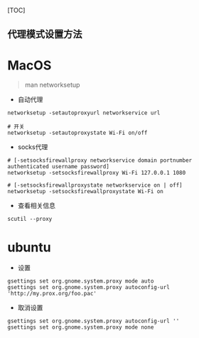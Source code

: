 [TOC]

代理模式设置方法
---
# MacOS
> man networksetup

* 自动代理
```
networksetup -setautoproxyurl networkservice url

# 开关
networksetup -setautoproxystate Wi-Fi on/off
```

* socks代理
```shell
# [-setsocksfirewallproxy networkservice domain portnumber authenticated username password]
networksetup -setsocksfirewallproxy Wi-Fi 127.0.0.1 1080

# [-setsocksfirewallproxystate networkservice on | off]
networksetup -setsocksfirewallproxystate Wi-Fi on
```

* 查看相关信息
```
scutil --proxy
```

# ubuntu
* 设置
```
gsettings set org.gnome.system.proxy mode auto
gsettings set org.gnome.system.proxy autoconfig-url 'http://my.prox.org/foo.pac'
```
* 取消设置
```
gsettings set org.gnome.system.proxy autoconfig-url ''
gsettings set org.gnome.system.proxy mode none
```